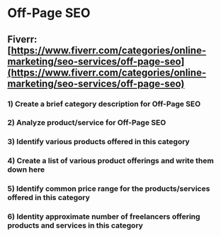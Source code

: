 # Off-Page SEO
## Fiverr: [https://www.fiverr.com/categories/online-marketing/seo-services/off-page-seo](https://www.fiverr.com/categories/online-marketing/seo-services/off-page-seo)
### 1) Create a brief category description for Off-Page SEO
### 2) Analyze product/service for Off-Page SEO
### 3) Identify various products offered in this category
### 4) Create a list of various product offerings and write them down here
### 5) Identify common price range for the products/services offered in this category
### 6) Identity approximate number of freelancers offering products and services in this category
